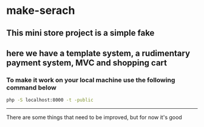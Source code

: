 # make-serach

<h2>This mini store project is a simple fake</2>
<h2>here we have a template system, a rudimentary payment system, MVC and shopping cart</2>


### To make it work on your local machine use the following command below
```sh
php -S localhost:8000 -t -public
```
<hr>
<p>There are some things that need to be improved, but for now it's good</p>


